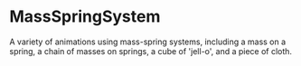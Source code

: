 # MassSpringSystem
A variety of animations using mass-spring systems, including a mass on a spring, a chain of masses on springs, a cube of 'jell-o', and a piece of cloth.
